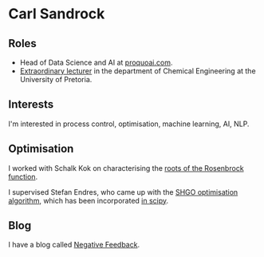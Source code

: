 # Carl Sandrock

## Roles

* Head of Data Science and AI at [proquoai.com](proquoai.com).
* [Extraordinary lecturer](www.up.ac.za/chemeng/csandrock) in the department of Chemical Engineering at the University of Pretoria.

## Interests

I'm interested in process control, optimisation, machine learning, AI, NLP.

## Optimisation
I worked with Schalk Kok on characterising the [roots of the Rosenbrock function](https://www.mitpressjournals.org/doi/abs/10.1162/evco.2009.17.3.437).

I supervised Stefan Endres, who came up with the [SHGO optimisation algorithm](https://shgo.readthedocs.io), which has been incorporated [in scipy](https://docs.scipy.org/doc/scipy/reference/generated/scipy.optimize.shgo.html).

## Blog

I have a blog called [Negative Feedback](https://negfeedback.blogspot.com).

<!--
**alchemyst/alchemyst** is a ✨ _special_ ✨ repository because its `README.md` (this file) appears on your GitHub profile.

Here are some ideas to get you started:

- 🔭 I’m currently working on ...
- 🌱 I’m currently learning ...
- 👯 I’m looking to collaborate on ...
- 🤔 I’m looking for help with ...
- 💬 Ask me about ...
- 📫 How to reach me: ...
- 😄 Pronouns: ...
- ⚡ Fun fact: ...
-->
